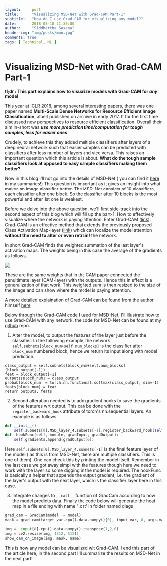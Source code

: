 ```yaml
---
layout:     post
title:      "Visualizing MSD-Net with Grad-CAM Part-1"
subtitle:   "How do I use Grad-CAM for visualizing any model?"
date:       2018-08-18 21:30:00
author:     "Siddhartha Saxena"
header-img: "img/posts/moo.jpg"
comments: true
tags: [ Technical, ML ]
--- 
```


# Visualizing MSD-Net with Grad-CAM Part-1


**tl;dr : This part explains how to visualize models with Grad-CAM for *any* model**

This year at ICLR 2018, among several interesting papers, there was one paper named **Multi-Scale Dense Networks for Resource Efficient Image Classification**, albeit published on archive in early 2017. It for the first time discussed new perspectives to resource efficient classification. Overall their aim in-short was ***use more prediction time/computation for tough samples, less for easier ones***.  

Crudely, to achieve this they added multiple classifiers after layers of a deep neural network such that easier samples can be predicted with classifiers after less number of layers and vice versa. This raises an important question which this article is about. **What do the tough sample classifiers look at opposed to easy sample classifiers making them better?**

Now in this blog I'll not go into the details of MSD-Net ( you can find it [here](https://github.com/siddsax/PaperSum/blob/master/Summaries/MSDNet.md) in my summaries!) This question is important as it gives an insight into what makes an image classifier better. The MSD-Net consists of 10 classifiers, each classifier after one block. So the classifier after 10 blocks is the most powerful and after 1st one is weakest. 

Before we delve into the above question, we'll first side-track into the second aspect of this blog which will fill up the part-1. How to effectively visualize where the network is paying attention. Enter Grad-CAM ([link](https://arxiv.org/abs/1610.02391)). Grad-CAM is an effective method that extends the previously proposed Class Activation Map-layer ([link](http://cnnlocalization.csail.mit.edu/)) which can localize the model attention **without the need to alter or even retrain!** the network.  

In short Grad-CAM finds the weighted summation of the last layer's activation maps. The weights being in this case the average of the gradients as follows.   
	
![](http://siddharthasaxena.com/blogImgs/gc.png)

These are the same weights that in the CAM paper connected the penultimate layer (CAM-layer) with the outputs. Hence this in effect is a generalization of that work. This weighted sum is then resized to the size of the image and can show where the model is paying attention.

A more detailed explaination of Grad-CAM can be found from the author himself [here](https://ramprs.github.io/2017/01/21/Grad-CAM-Making-Off-the-Shelf-Deep-Models-Transparent-through-Visual-Explanations.html)  

Below through the Grad-CAM code I used for MSD-Net, I'll illustrate how to use Grad-CAM with any network. the code for MSD-Net can be found at my [github](https://github.com/siddsax/VisualizeMSDNet) repo. 

1) Alter the model, to output the features of the layer just before the classifier. In the following example,  the network ```self.subnets[block_num+self.num_blocks]``` is the classifier after ```block_num``` numbered block, hence we return its input along with model prediction. 

```
class_output = self.subnets[block_num+self.num_blocks](block_output[-1])
feat = block_output[-1]
outputs[block_num] = class_output
probab[block_num] = torch.nn.functional.softmax(class_output, dim=-1)
feats[block_num] = feat
return outputs, feats
```
2) Second alteration needed is to add gradient hooks to save the gradients of the features wrt output. This can be done with the ```register_backward_hook``` attribute of torch's nn.sequential layers. An example is as follows.

```python
def __init__()
	self.subnets[0].MSD_layer_4.subnets[-1].register_backward_hook(self.hookFunc)
def  hookFunc(self, module, gradInput, gradOutput):
	self.gradients.append(gradOutput[0])
```

Here ```self.subnets[0].MSD_layer_4.subnets[-1]``` is the final feature layer of the model ( as this is from MSD-Net, there are multiple classifiers. This is one of them). One can check this by printing the model itself. Remember in the last case we got away simpl with the features though here we need to work with the layer so some digging in the model is required. The hookFunc is basically a helper that appends the output gradient, i.e. the gradient of the layer's output with the next layer, which is the classifier layer here in this case. 

3. Integrate changes to ```__call__``` function of GradCam according to how the model predicts data. Finally the code below will generate the heat map in a file ending with name '_cat' in folder named diags 

```python
grad_cam = GradCam(model  = model)
mask = grad_cam(target_var.cpu().data.numpy()[0], input_var, 0, args.maxC-1)

img =  input[0].cpu().data.numpy().transpose(1,2,0)
img = cv2.resize(img, (512, 512))
show_cam_on_image(img, mask, name)
```
This is how any model can be visualized wit Grad-CAM. I end this part of the article here, in the second part I'll summarize the results on MSD-Net in the next part!
